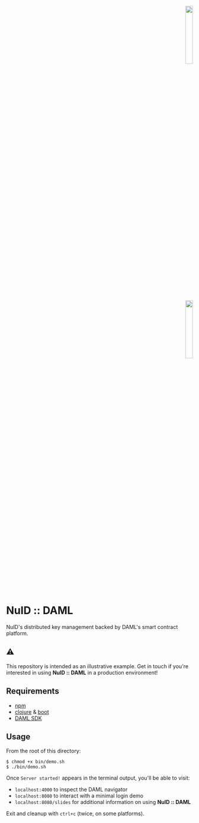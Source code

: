 <p align="right"><a href="https://nuid.io"><img src="https://nuid.io/svg/logo.svg" width="20%"></a></p>
<p align="right"><a href="https://daml.com"><img src="https://docs.daml.com/_static/images/DAML_Logo_Blue.svg" width="20%"></a></p>

# NuID :: DAML

NuID's distributed key management backed by DAML's smart contract platform.

## ⚠️

This repository is intended as an illustrative example. Get in touch if you're interested in using **NuID :: DAML** in a production environment!

## Requirements

* [npm](https://nodejs.org/en/download/)
* [clojure](https://clojure.org/guides/getting_started) & [boot](https://github.com/boot-clj/boot#install)
* [DAML SDK](https://docs.daml.com/getting-started/installation.html#)

## Usage

From the root of this directory:

```
$ chmod +x bin/demo.sh
$ ./bin/demo.sh
```

Once `Server started!` appears in the terminal output, you'll be able to visit:
* `localhost:4000` to inspect the DAML navigator
* `localhost:8080` to interact with a minimal login demo
* `localhost:8080/slides` for additional information on using **NuID :: DAML**

Exit and cleanup with `ctrl+c` (twice, on some platforms).
